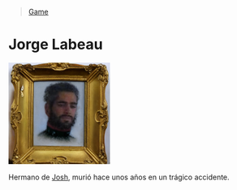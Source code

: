 > [Game](../../game.md)

# Jorge Labeau

<img src="../../Resources/Images/Portraits/Jorge.png" width="200">

Hermano de [Josh](./Josh.md), murió hace unos años en un trágico accidente.